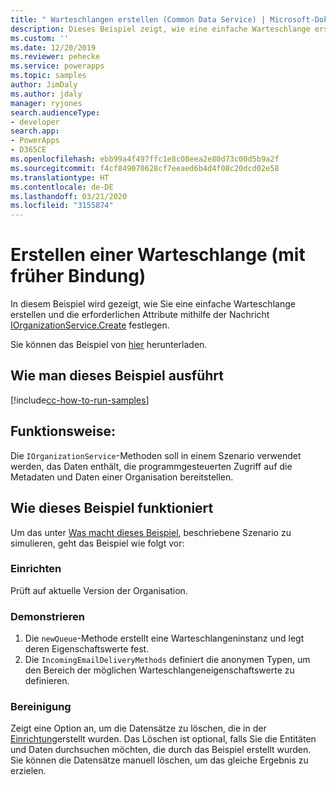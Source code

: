 ```yaml
---
title: " Warteschlangen erstellen (Common Data Service) | Microsoft-Dokumentation"
description: Dieses Beispiel zeigt, wie eine einfache Warteschlange erstellt wird
ms.custom: ''
ms.date: 12/20/2019
ms.reviewer: pehecke
ms.service: powerapps
ms.topic: samples
author: JimDaly
ms.author: jdaly
manager: ryjones
search.audienceType:
- developer
search.app:
- PowerApps
- D365CE
ms.openlocfilehash: ebb99a4f497ffc1e8c08eea2e80d73c00d5b9a2f
ms.sourcegitcommit: f4cf849070628cf7eeaed6b4d4f08c20dcd02e58
ms.translationtype: HT
ms.contentlocale: de-DE
ms.lasthandoff: 03/21/2020
ms.locfileid: "3155874"
---
```

# <a name="create-a-queue-early-bound"></a>Erstellen einer Warteschlange (mit früher Bindung)

In diesem Beispiel wird gezeigt, wie Sie eine einfache Warteschlange erstellen und die erforderlichen Attribute mithilfe der Nachricht [IOrganizationService.Create](https://docs.microsoft.com/dotnet/api/microsoft.xrm.sdk.iorganizationservice.create?view=dynamics-general-ce-9) festlegen.

Sie können das Beispiel von [hier](https://github.com/microsoft/PowerApps-Samples/tree/master/cds/orgsvc/C%23/CreateQueue) herunterladen.

## <a name="how-to-run-this-sample"></a>Wie man dieses Beispiel ausführt

[!include[cc-how-to-run-samples](../../includes/cc-how-to-run-samples.md)]

## <a name="what-this-sample-does"></a>Funktionsweise:

Die `IOrganizationService`-Methoden soll in einem Szenario verwendet werden, das Daten enthält, die programmgesteuerten Zugriff auf die Metadaten und Daten einer Organisation bereitstellen.

## <a name="how-this-sample-works"></a>Wie dieses Beispiel funktioniert

Um das unter [Was macht dieses Beispiel](#what-this-sample-does), beschriebene Szenario zu simulieren, geht das Beispiel wie folgt vor:

### <a name="setup"></a>Einrichten

Prüft auf aktuelle Version der Organisation.

### <a name="demonstrate"></a>Demonstrieren

1. Die `newQueue`-Methode erstellt eine Warteschlangeninstanz und legt deren Eigenschaftswerte fest. 
2. Die `IncomingEmailDeliveryMethods` definiert die anonymen Typen, um den Bereich der möglichen Warteschlangeneigenschaftswerte zu definieren.

### <a name="clean-up"></a>Bereinigung

Zeigt eine Option an, um die Datensätze zu löschen, die in der [Einrichtung](#setup)erstellt wurden. Das Löschen ist optional, falls Sie die Entitäten und Daten durchsuchen möchten, die durch das Beispiel erstellt wurden. Sie können die Datensätze manuell löschen, um das gleiche Ergebnis zu erzielen.

